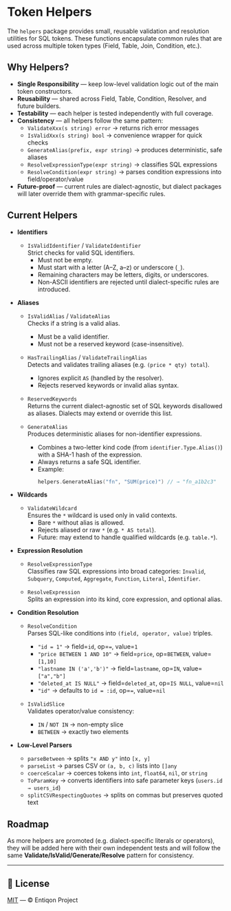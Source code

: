 # Token Helpers

The `helpers` package provides small, reusable validation and resolution
utilities for SQL tokens. These functions encapsulate common rules that are
used across multiple token types (Field, Table, Join, Condition, etc.).

## Why Helpers?

- **Single Responsibility** — keep low-level validation logic out of
  the main token constructors.
- **Reusability** — shared across Field, Table, Condition, Resolver, and future
  builders.
- **Testability** — each helper is tested independently with full
  coverage.
- **Consistency** — all helpers follow the same pattern:
    - `ValidateXxx(s string) error` → returns rich error messages
    - `IsValidXxx(s string) bool` → convenience wrapper for quick checks
    - `GenerateAlias(prefix, expr string)` → produces deterministic,
      safe aliases
    - `ResolveExpressionType(expr string)` → classifies SQL expressions
    - `ResolveCondition(expr string)` → parses condition expressions into field/operator/value
- **Future-proof** — current rules are dialect-agnostic, but dialect
  packages will later override them with grammar-specific rules.

## Current Helpers

- **Identifiers**
    - `IsValidIdentifier` / `ValidateIdentifier`  
      Strict checks for valid SQL identifiers.
        - Must not be empty.
        - Must start with a letter (A–Z, a–z) or underscore (`_`).
        - Remaining characters may be letters, digits, or underscores.
        - Non-ASCII identifiers are rejected until dialect-specific rules are introduced.

- **Aliases**
    - `IsValidAlias` / `ValidateAlias`  
      Checks if a string is a valid alias.
        - Must be a valid identifier.
        - Must not be a reserved keyword (case-insensitive).

    - `HasTrailingAlias` / `ValidateTrailingAlias`  
      Detects and validates trailing aliases (e.g. `(price * qty) total`).
        - Ignores explicit `AS` (handled by the resolver).
        - Rejects reserved keywords or invalid alias syntax.

    - `ReservedKeywords`  
      Returns the current dialect-agnostic set of SQL keywords disallowed
      as aliases. Dialects may extend or override this list.

    - `GenerateAlias`  
      Produces deterministic aliases for non-identifier expressions.
        - Combines a two-letter kind code (from `identifier.Type.Alias()`)
          with a SHA-1 hash of the expression.
        - Always returns a safe SQL identifier.
        - Example:
          ```go
          helpers.GenerateAlias("fn", "SUM(price)") // → "fn_a1b2c3"
          ```

- **Wildcards**
    - `ValidateWildcard`  
      Ensures the `*` wildcard is used only in valid contexts.
        - Bare `*` without alias is allowed.
        - Rejects aliased or raw `*` (e.g. `* AS total`).
        - Future: may extend to handle qualified wildcards (e.g. `table.*`).

- **Expression Resolution**
    - `ResolveExpressionType`  
      Classifies raw SQL expressions into broad categories: `Invalid`, `Subquery`,
      `Computed`, `Aggregate`, `Function`, `Literal`, `Identifier`.

    - `ResolveExpression`  
      Splits an expression into its kind, core expression, and optional alias.

- **Condition Resolution**
    - `ResolveCondition`  
      Parses SQL-like conditions into `(field, operator, value)` triples.
        - `"id = 1"` → field=`id`, op=`=`, value=`1`
        - `"price BETWEEN 1 AND 10"` → field=`price`, op=`BETWEEN`, value=`[1,10]`
        - `"lastname IN ('a','b')"` → field=`lastname`, op=`IN`, value=`["a","b"]`
        - `"deleted_at IS NULL"` → field=`deleted_at`, op=`IS NULL`, value=`nil`
        - `"id"` → defaults to `id = :id`, op=`=`, value=`nil`

    - `IsValidSlice`  
      Validates operator/value consistency:
        - `IN` / `NOT IN` → non-empty slice
        - `BETWEEN` → exactly two elements

- **Low-Level Parsers**
    - `parseBetween` → splits `"x AND y"` into `[x, y]`
    - `parseList` → parses CSV or `(a, b, c)` lists into `[]any`
    - `coerceScalar` → coerces tokens into `int`, `float64`, `nil`, or `string`
    - `ToParamKey` → converts identifiers into safe parameter keys (`users.id → users_id`)
    - `splitCSVRespectingQuotes` → splits on commas but preserves quoted text

## Roadmap

As more helpers are promoted (e.g. dialect-specific literals or operators),
they will be added here with their own independent tests and will follow the
same **Validate/IsValid/Generate/Resolve** pattern for consistency.

---

## 📄 License

[MIT](../../../LICENSE) — © Entiqon Project

